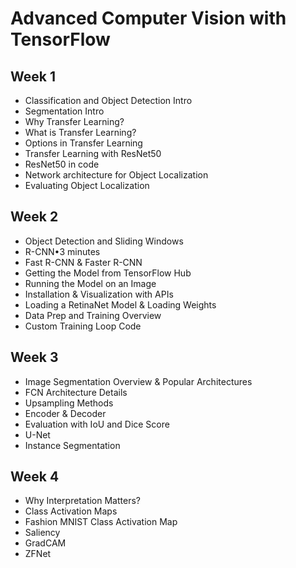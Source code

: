 # Advanced Computer Vision with TensorFlow

## Week 1
- Classification and Object Detection Intro
- Segmentation Intro
- Why Transfer Learning?
- What is Transfer Learning?
- Options in Transfer Learning
- Transfer Learning with ResNet50
- ResNet50 in code
- Network architecture for Object Localization
- Evaluating Object Localization
  
## Week 2
- Object Detection and Sliding Windows
- R-CNN•3 minutes
- Fast R-CNN & Faster R-CNN
- Getting the Model from TensorFlow Hub
- Running the Model on an Image
- Installation & Visualization with APIs
- Loading a RetinaNet Model & Loading Weights
- Data Prep and Training Overview
- Custom Training Loop Code
  
## Week 3
- Image Segmentation Overview & Popular Architectures
- FCN Architecture Details
- Upsampling Methods
- Encoder & Decoder
- Evaluation with IoU and Dice Score
- U-Net
- Instance Segmentation
  
## Week 4
- Why Interpretation Matters?
- Class Activation Maps
- Fashion MNIST Class Activation Map
- Saliency
- GradCAM
- ZFNet
